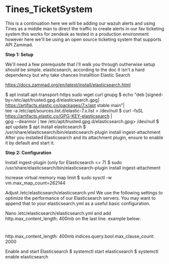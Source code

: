 # Tines_TicketSystem
This is a continuation
here we will be adding our wazuh alerts and using Tines as a middle man to direct the traffic to create alerts in our fav ticketing system
this works for zendesk as tested in a production environment however here we'll be using an open source ticketing system that supports API
Zammad.

**Step 1: Setup**

We'll need a few prerequisite that i'll walk you through outherwise setup should be simple.
elasticsearch, according to the doc it isn't a hard dependency but why take chances
Installtion Elastic Search

https://docs.zammad.org/en/latest/install/elasticsearch.html

$ apt install apt-transport-https sudo wget curl gnupg
$ echo "deb [signed-by=/etc/apt/trusted.gpg.d/elasticsearch.gpg] https://artifacts.elastic.co/packages/7.x/apt stable main"| \
  tee -a /etc/apt/sources.list.d/elastic-7.x.list > /dev/null
$ curl -fsSL https://artifacts.elastic.co/GPG-KEY-elasticsearch | \
  gpg --dearmor | tee /etc/apt/trusted.gpg.d/elasticsearch.gpg> /dev/null
$ apt update
$ apt install elasticsearch
$ /usr/share/elasticsearch/bin/elasticsearch-plugin install ingest-attachment
After you installed Elasticsearch and its attachment plugin, ensure to enable it by default and start it.

**Step 2: Configuration**

Install ingest-plugin (only for Elasticsearch <= 7)
$ sudo /usr/share/elasticsearch/bin/elasticsearch-plugin install ingest-attachment

Increase virtual memory map limit
$ sudo sysctl -w vm.max_map_count=262144

Adjust /etc/elasticsearch/elasticsearch.yml
We use the following settings to optimize the performance of our Elasticsearch servers. You may want to append that to your elasticsearch.yml as a useful basic configuration.

Nano /etc/elasticsearch/elasticsearch.yml and add http.max_content_length: 400mb on the last line. example below:

#
#  
http.max_content_length: 400mb
indices.query.bool.max_clause_count: 2000
 
Enable and start Elasticsearch
$ systemctl start elasticsearch
$ systemctl enable elasticsearch
